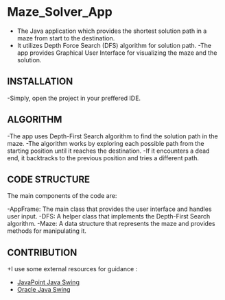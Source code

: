 
# Maze_Solver_App

- The Java application which provides the shortest solution path in a maze from start to the destination.
- It utilizes Depth Force Search (DFS) algorithm for solution path.
-The app provides Graphical User Interface for visualizing the maze and the solution.

## INSTALLATION
-Simply, open the project in your preffered IDE.

## ALGORITHM
-The app uses Depth-First Search algorithm to find the solution path in the maze.
-The algorithm works by exploring each possible path from the starting position until it reaches the destination. 
-If it encounters a dead end, it backtracks to the previous position and tries a different path.

## CODE STRUCTURE
The main components of the code are:

-AppFrame: The main class that provides the user interface and handles user input.
-DFS: A helper class that implements the Depth-First Search algorithm.
-Maze: A data structure that represents the maze and provides methods for manipulating it.

## CONTRIBUTION
+I use some external resources for guidance : 
* [JavaPoint Java Swing](https://www.javatpoint.com/java-swing)
* [Oracle Java Swing](https://docs.oracle.com/javase/tutorial/uiswing/index.html)



